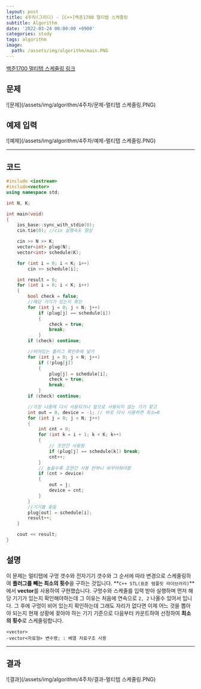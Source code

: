 ```yaml
---
layout: post
title: 4주차(그리디) - [C++]백준1700 멀티탭 스케줄링
subtitle: Algorithm
date: '2022-03-24 00:00:00 +0900'
categories: study
tags: algorithm
image:
  path: /assets/img/algorithm/main.PNG
---
```


[백준1700 멀티탭 스케줄링 링크](https://www.acmicpc.net/problem/1700)

<!--more-->

## 문제
![문제](/assets/img/algorithm/4주차/문제-멀티탭 스케줄링.PNG)

## 예제 입력
![예제](/assets/img/algorithm/4주차/예제-멀티탭 스케줄링.PNG)

---

## 코드
```cpp
#include <iostream>
#include<vector>
using namespace std;

int N, K;

int main(void)
{
    ios_base::sync_with_stdio(0);
    cin.tie(0); //cin 실행속도 향상

    cin >> N >> K;
    vector<int> plug(N);
    vector<int> schedule(K);

    for (int i = 0; i < K; i++)
        cin >> schedule[i];

    int result = 0;
    for (int i = 0; i < K; i++)
    {
        bool check = false;
        //해당 기기가 있는지 확인
        for (int j = 0; j < N; j++)
            if (plug[j] == schedule[i])
            {
                check = true;
                break;
            }
        if (check) continue;

        //비어있는 플러그 확인후에 넣기
        for (int j = 0; j < N; j++)
            if (!plug[j])
            {
                plug[j] = schedule[i];
                check = true;
                break;
            }
        if (check) continue;

        //가장 나중에 다시 사용되거나 앞으로 사용되지 않는 기기 찾고
        int out = 0, device = -1; // 바로 다시 사용하면 최소=0
        for (int j = 0; j < N; j++)
        {
            int cnt = 0;
            for (int k = i + 1; k < K; k++)
            {
                // 조만간 사용됨
                if (plug[j] == schedule[k]) break;
                cnt++;
            }
            // 높을수록 조만간 사용 안하니 바꾸어줘야함
            if (cnt > device)
            {
                out = j;
                device = cnt;
            }
        }
        //기기를 꽂음
        plug[out] = schedule[i];
        result++;
    }

    cout << result;
}
```
## 설명
 이 문제는 멀티탭에 구멍 갯수와 전자기기 갯수와 그 순서에 따라 변경으로 스케줄링하여 **플러그를 빼는 최소의 횟수**을 구하는 것입니다.
 **`C++ STL(표준 템플릿 라이브러리)`**에서 **vector**를 사용하여 구현했습니다.
 구멍수와 스케줄를 입력 받아 실행하며 먼저 해당 기기가 있는지 확인해야하는데 그 이유는 처음에 연속으로 `2, 2` 나올수 있어서 입니다. 그 후에 구멍이 비어 있는지 확인하는데 그래도 자리가 없다면 이제 어느 것을 뽑아야 되는지 현재 상황에 꽂아야 하는 기기 기준으로 다음부터 카운트하여 선정하여 **최소의 횟수**로 스케줄링합니다. 
```
<vector>
-vector<자료형> 변수명; : 배열 자료구조 사용
```
---

## 결과
![결과](/assets/img/algorithm/4주차/결과-멀티탭 스케줄링.PNG)